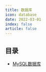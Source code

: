 ```yaml
---
title: 数据库
icon: database
date: 2022-03-01
index: false
article: false 
---
```



## 目录

- [MySQL数据库](mysql.md)
